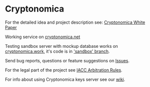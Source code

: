 # Cryptonomica

For the detailed idea and project description see:
[Cryptonomica White Paper](https://github.com/Cryptonomica/cryptonomica/wiki/Cryptonomica-White-Paper)

Working service on [cryptonomica.net](https://cryptonomica.net)

Testing sandbox server with mockup database works on
[cryptonomica.work](https://cryptonomica.work), it's code is in
['sandbox' branch](https://github.com/Cryptonomica/cryptonomica/tree/sandbox).

Send bug reports, questions or feature suggestions on
[Issues](https://github.com/Cryptonomica/cryptonomica/issues).

For the legal part of the project see
[IACC Arbitration Rules](https://github.com/Cryptonomica/arbitration-rules).

For info about using Cryptonomica keys server see our
[wiki](https://github.com/Cryptonomica/cryptonomica/wiki).

